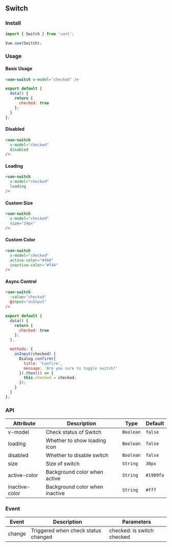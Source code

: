 ## Switch

### Install
``` javascript
import { Switch } from 'vant';

Vue.use(Switch);
```

### Usage

#### Basic Usage

```html
<van-switch v-model="checked" />
```

```javascript
export default {
  data() {
    return {
      checked: true
    };
  }
};  
```

#### Disabled

```html
<van-switch
  v-model="checked"
  disabled
/>
```

#### Loading

```html
<van-switch
  v-model="checked"
  loading
/>
```

#### Custom Size

```html
<van-switch
  v-model="checked"
  size="24px"
/>
```

#### Custom Color

```html
<van-switch
  v-model="checked"
  active-color="#4b0"
  inactive-color="#f44"
/>
```

#### Async Control

```html
<van-switch
  :value="checked"
  @input="onInput"
/>
```

```js
export default {
  data() {
    return {
      checked: true
    };
  },

  methods: {
    onInput(checked) {
      Dialog.confirm({
        title: 'Confirm',
        message: 'Are you sure to toggle switch?'
      }).then(() => {
        this.checked = checked;
      });
    }
  }
};  
```

### API

| Attribute | Description | Type | Default |
|------|------|------|------|
| v-model | Check status of Switch | `Boolean` | `false` |
| loading | Whether to show loading icon | `Boolean` | `false` |
| disabled | Whether to disable switch | `Boolean` | `false` |
| size | Size of switch | `String` | `30px` |
| active-color | Background color when active | `String` | `#1989fa` |
| inactive-color | Background color when inactive | `String` | `#fff` |

### Event

| Event | Description | Parameters |
|------|------|------|
| change | Triggered when check status changed | checked: is switch checked |
